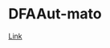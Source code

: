 # DFAAut-mato

[Link](https://docs.google.com/document/d/1isv0Ss0USfPG4LawOmHXiT1u_XJWgsENKa6l2m9QFR0/edit?usp=sharing)
